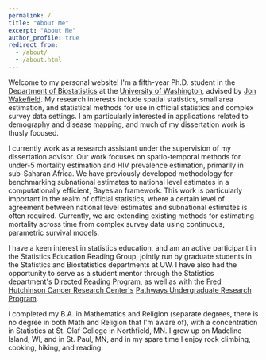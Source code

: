```yaml
---
permalink: /
title: "About Me"
excerpt: "About Me"
author_profile: true
redirect_from: 
  - /about/
  - /about.html
---
```


Welcome to my personal website! I'm a fifth-year Ph.D. student in the [Department of Biostatistics](http://www.biostat.washington.edu/)  at the [University of Washington](https://www.washington.edu/), advised by [Jon Wakefield](http://faculty.washington.edu/jonno/). My research interests include spatial statistics, small area estimation, and statistical methods for use in official statistics and complex survey data settings. I am particularly interested in applications related to demography and disease mapping, and much of my dissertation work is thusly focused.

I currently work as a research assistant under the supervision of my dissertation advisor. Our work focuses on spatio-temporal methods for under-5 mortality estimation and HIV prevalence estimation, primarily in sub-Saharan Africa. We have previously developed methodology for benchmarking subnational estimates to national level estimates in a computationally efficient, Bayesian framework. This work is particularly important in the realm of official statistics, where a certain level of agreement between national level estimates and subnational estimates is often required. Currently, we are extending existing methods for estimating mortality across time from complex survey data using continuous, parametric survival models.

I have a keen interest in statistics education, and am an active participant in the Statistics Education Reading Group, jointly run by graduate students in the Statistics and Biostatistics departments at UW. I have also had the opportunity to serve as a student mentor through the Statistics department's [Directed Reading Program](https://spa-drp.github.io/), as well as with the [Fred Hutchinson Cancer Research Center's](https://www.fredhutch.org/en.html) [Pathways Undergraduate Research Program](https://www.fredhutch.org/en/about/internships/pathways-undergraduate-researchers.html). 

I completed my B.A. in Mathematics and Religion (separate degrees, there is no degree in both Math and Religion that I'm aware of), with a concentration in Statistics at St. Olaf College in Northfield, MN. I grew up on Madeline Island, WI, and in St. Paul, MN, and in my spare time I enjoy rock climbing, cooking, hiking, and reading.

